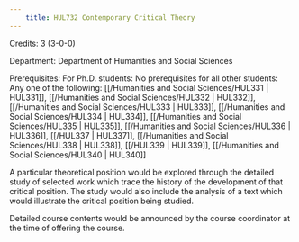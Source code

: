 ```yaml
---
    title: HUL732 Contemporary Critical Theory
---
```

Credits: 3 (3-0-0)

Department: Department of Humanities and Social Sciences

Prerequisites: For Ph.D. students: No prerequisites for all other students: Any one of the following: [[/Humanities and Social Sciences/HUL331 | HUL331]], [[/Humanities and Social Sciences/HUL332 | HUL332]], [[/Humanities and Social Sciences/HUL333 | HUL333]], [[/Humanities and Social Sciences/HUL334 | HUL334]], [[/Humanities and Social Sciences/HUL335 | HUL335]], [[/Humanities and Social Sciences/HUL336 | HUL336]], [[/HUL337 | HUL337]], [[/Humanities and Social Sciences/HUL338 | HUL338]], [[/HUL339 | HUL339]], [[/Humanities and Social Sciences/HUL340 | HUL340]]

A particular theoretical position would be explored through the detailed study of selected work which trace the history of the development of that critical position. The study would also include the analysis of a text which would illustrate the critical position being studied.

Detailed course contents would be announced by the course coordinator at the time of offering the course.